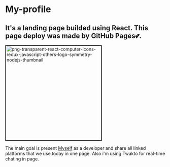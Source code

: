 # My-profile
<h2>It's a landing page builded using React. This page deploy was made by GitHub Pages💕.</h2>

<img src="https://i.ibb.co/CQtVj6f/png-transparent-react-computer-icons-redux-javascript-others-logo-symmetry-nodejs-thumbnail.png" alt="png-transparent-react-computer-icons-redux-javascript-others-logo-symmetry-nodejs-thumbnail" border="2" width="300">

The main goal is present [Myself](https://lucascardev.github.io/myprofile/) as a developer and share all linked platforms that we use today in one page. Also i'm using Twakto for real-time chating in page. 
  

